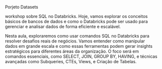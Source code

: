 Porjeto Datasets

workshop sobre SQL no Databricks. Hoje, vamos explorar os conceitos básicos de bancos de dados e como o Databricks pode ser usado para gerenciar e analisar dados de forma eficiente e escalável.

Nesta aula, exploraremos como usar comandos SQL no Databricks para resolver desafios reais de negócios. Vamos entender como manipular dados em grande escala e como essas ferramentas podem gerar insights estratégicos para diferentes áreas da organização. O foco será em comandos essenciais, como SELECT, JOIN, GROUP BY, HAVING, e técnicas avançadas como Subqueries, CTEs, Views, e Criação de Tabelas.
